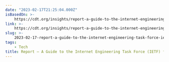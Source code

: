 ```yaml
---
date: "2023-02-17T21:25:04.000Z"
isBasedOn: >-
    https://cdt.org/insights/report-a-guide-to-the-internet-engineering-task-force-ietf-for-public-interest-advocates/
link: >-
    https://cdt.org/insights/report-a-guide-to-the-internet-engineering-task-force-ietf-for-public-interest-advocates/
slug: >-
    2023-02-17-report-a-guide-to-the-internet-engineering-task-force-ietf-for-public-i
tags:
    - Tech
title: Report – A Guide to the Internet Engineering Task Force (IETF) for Public I
---
```

